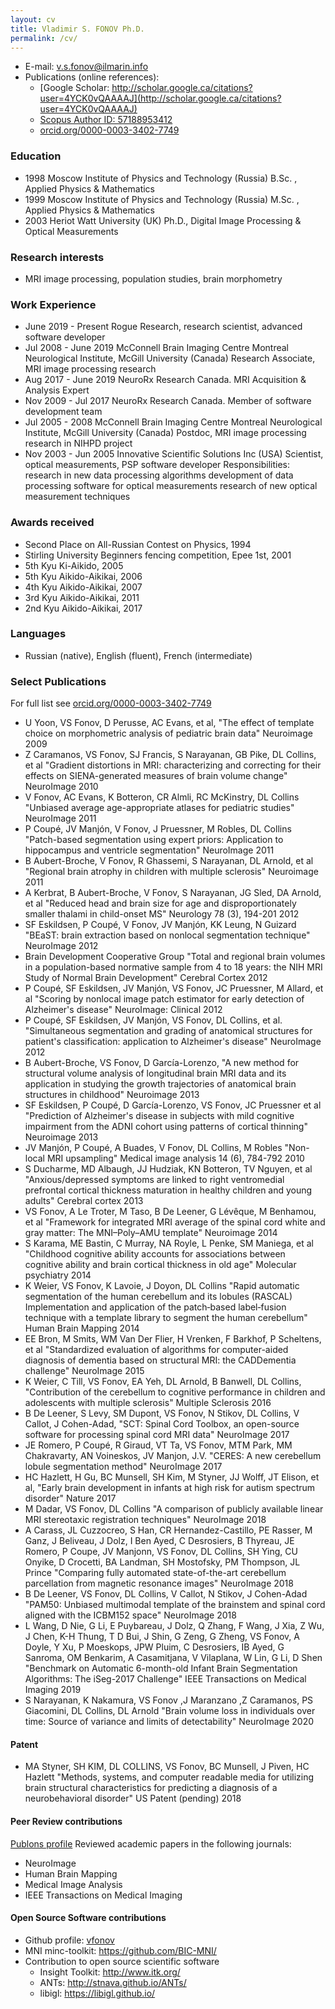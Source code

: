 ```yaml
---
layout: cv
title: Vladimir S. FONOV Ph.D.
permalink: /cv/
---
```

* E-mail: v.s.fonov@ilmarin.info
* Publications (online references): 
  * [Google Scholar: http://scholar.google.ca/citations?user=4YCK0vQAAAAJ](http://scholar.google.ca/citations?user=4YCK0vQAAAAJ)
  * [Scopus Author ID: 57188953412](https://www.scopus.com/authid/detail.uri?authorId=57188953412)
  * [orcid.org/0000-0003-3402-7749](http://orcid.org/0000-0003-3402-7749)

### Education

* 1998 Moscow Institute of Physics and Technology (Russia) B.Sc. , Applied Physics & Mathematics
* 1999 Moscow Institute of Physics and Technology (Russia) M.Sc. , Applied Physics & Mathematics
* 2003 Heriot Watt University (UK) Ph.D., Digital Image Processing & Optical Measurements

### Research interests

* MRI image processing, population studies, brain morphometry

### Work Experience

* June 2019 - Present Rogue Research, research scientist, advanced software developer
* Jul 2008 - June 2019 McConnell Brain Imaging Centre Montreal Neurological Institute, McGill University (Canada) Research Associate, MRI image processing research
* Aug 2017 - June 2019 NeuroRx Research Canada. MRI Acquisition & Analysis Expert
* Nov 2009 - Jul 2017  NeuroRx Research Canada. Member of software development team
* Jul 2005 - 2008 McConnell Brain Imaging Centre Montreal Neurological Institute, McGill University (Canada) Postdoc, MRI image processing research in NIHPD project
* Nov 2003 - Jun 2005 Innovative Scientific Solutions Inc (USA) Scientist, optical measurements, PSP software developer Responsibilities: research in new data processing algorithms development of data processing software for optical measurements research of new optical measurement techniques

### Awards received

* Second Place on All-Russian Contest on Physics, 1994
* Stirling University Beginners fencing competition, Epee 1st, 2001
* 5th Kyu Ki-Aikido, 2005
* 5th Kyu Aikido-Aikikai, 2006
* 4th Kyu Aikido-Aikikai, 2007
* 3rd Kyu Aikido-Aikikai, 2011
* 2nd Kyu Aikido-Aikikai, 2017

### Languages

* Russian (native), English (fluent), French (intermediate)

### Select Publications

For full list see [orcid.org/0000-0003-3402-7749](http://orcid.org/0000-0003-3402-7749)

* U Yoon, VS Fonov, D Perusse, AC Evans, et al, "The effect of template choice on morphometric analysis of pediatric brain data" Neuroimage 2009
* Z Caramanos, VS Fonov, SJ Francis, S Narayanan, GB Pike, DL Collins, et al "Gradient distortions in MRI: characterizing and correcting for their effects on SIENA-generated measures of brain volume change" NeuroImage  2010
* V Fonov, AC Evans, K Botteron, CR Almli, RC McKinstry, DL Collins "Unbiased average age-appropriate atlases for pediatric studies" NeuroImage  2011
* P Coupé, JV Manjón, V Fonov, J Pruessner, M Robles, DL Collins "Patch-based segmentation using expert priors: Application to hippocampus and ventricle segmentation"  NeuroImage  2011
* B Aubert-Broche, V Fonov, R Ghassemi, S Narayanan, DL Arnold, et al "Regional brain atrophy in children with multiple sclerosis" Neuroimage 2011
* A Kerbrat, B Aubert-Broche, V Fonov, S Narayanan, JG Sled, DA Arnold, et al "Reduced head and brain size for age and disproportionately smaller thalami in child-onset MS" Neurology 78 (3), 194-201   2012
* SF Eskildsen, P Coupé, V Fonov, JV Manjón, KK Leung, N Guizard "BEaST: brain extraction based on nonlocal segmentation technique" NeuroImage   2012
* Brain Development Cooperative Group "Total and regional brain volumes in a population-based normative sample from 4 to 18 years: the NIH MRI Study of Normal Brain Development" Cerebral Cortex 2012
* P Coupé, SF Eskildsen, JV Manjón, VS Fonov, JC Pruessner, M Allard, et al "Scoring by nonlocal image patch estimator for early detection of Alzheimer's disease" NeuroImage: Clinical 2012
* P Coupé, SF Eskildsen, JV Manjón, VS Fonov, DL Collins, et al. "Simultaneous segmentation and grading of anatomical structures for patient's classification: application to Alzheimer's disease" NeuroImage  2012
* B Aubert-Broche, VS Fonov, D García-Lorenzo, "A new method for structural volume analysis of longitudinal brain MRI data and its application in studying the growth trajectories of anatomical brain structures in childhood" Neuroimage  2013
* SF Eskildsen, P Coupé, D García-Lorenzo, VS Fonov, JC Pruessner et al "Prediction of Alzheimer's disease in subjects with mild cognitive impairment from the ADNI cohort using patterns of cortical thinning" Neuroimage 2013
* JV Manjón, P Coupé, A Buades, V Fonov, DL Collins, M Robles "Non-local MRI upsampling" Medical image analysis 14 (6), 784-792  2010
* S Ducharme, MD Albaugh, JJ Hudziak, KN Botteron, TV Nguyen, et al "Anxious/depressed symptoms are linked to right ventromedial prefrontal cortical thickness maturation in healthy children and young adults" Cerebral cortex  2013
* VS Fonov, A Le Troter, M Taso, B De Leener, G Lévêque, M Benhamou, et al "Framework for integrated MRI average of the spinal cord white and gray matter: The MNI–Poly–AMU template" Neuroimage 2014
* S Karama, ME Bastin, C Murray, NA Royle, L Penke, SM Maniega, et al "Childhood cognitive ability accounts for associations between cognitive ability and brain cortical thickness in old age" Molecular psychiatry 2014
* K Weier, VS Fonov, K Lavoie, J Doyon,  DL Collins  "Rapid automatic segmentation of the human cerebellum and its lobules (RASCAL) Implementation and application of the patch‐based label‐fusion technique with a template library to segment the human cerebellum" Human Brain Mapping 2014
* EE Bron, M Smits, WM Van Der Flier, H Vrenken, F Barkhof, P Scheltens, et al "Standardized evaluation of algorithms for computer-aided diagnosis of dementia based on structural MRI: the CADDementia challenge" NeuroImage  2015
* K Weier, C Till, VS Fonov, EA Yeh, DL Arnold, B Banwell, DL Collins, "Contribution of the cerebellum to cognitive performance in children and adolescents with multiple sclerosis" Multiple Sclerosis 2016
* B De Leener, S Levy, SM Dupont, VS Fonov, N Stikov, DL Collins, V Callot, J Cohen-Adad, "SCT: Spinal Cord Toolbox, an open-source software for processing spinal cord MRI data" NeuroImage 2017
* JE Romero, P Coupé, R Giraud,  VT Ta, VS Fonov, MTM Park, MM Chakravarty, AN Voineskos, JV Manjon, J.V. "CERES: A new cerebellum lobule segmentation method" NeuroImage 2017
* HC Hazlett, H Gu, BC Munsell, SH Kim, M Styner, JJ Wolff, JT Elison, et al, "Early brain development in infants at high risk for autism spectrum disorder" Nature 2017
* M Dadar, VS Fonov, DL Collins "A comparison of publicly available linear MRI stereotaxic registration techniques" NeuroImage 2018
* A Carass, JL Cuzzocreo, S Han, CR Hernandez-Castillo, PE Rasser, M Ganz, J Beliveau, J Dolz, I Ben Ayed, C Desrosiers, B Thyreau, JE Romero, P Coupe, JV Manjonn, VS Fonov, DL Collins, SH Ying, CU Onyike, D Crocetti, BA Landman, SH Mostofsky, PM Thompson, JL Prince "Comparing fully automated state-of-the-art cerebellum parcellation from magnetic resonance images" NeuroImage 2018
* B De Leener, VS Fonov, DL Collins, V Callot, N Stikov, J Cohen-Adad "PAM50: Unbiased multimodal template of the brainstem and spinal cord aligned with the ICBM152 space" NeuroImage 2018
* L Wang, D Nie, G Li, E Puybareau, J Dolz, Q Zhang, F Wang, J Xia, Z Wu, J Chen, K-H Thung, T D Bui, J Shin, G Zeng, G Zheng, VS Fonov, A Doyle, Y Xu, P Moeskops, JPW Pluim, C Desrosiers, IB Ayed, G Sanroma, OM Benkarim, A Casamitjana, V Vilaplana, W Lin, G Li, D Shen "Benchmark on Automatic 6-month-old Infant Brain Segmentation Algorithms: The iSeg-2017 Challenge" IEEE Transactions on Medical Imaging 2019
* S Narayanan, K Nakamura, VS Fonov ,J Maranzano ,Z Caramanos, PS Giacomini, DL Collins, DL Arnold "Brain volume loss in individuals over time: Source of variance and limits of detectability" NeuroImage 2020

#### Patent

* MA Styner, SH KIM, DL COLLINS, VS Fonov, BC Munsell, J Piven, HC Hazlett "Methods, systems, and computer readable media for utilizing brain structural characteristics for predicting a diagnosis of a neurobehavioral disorder" US Patent (pending) 2018

#### Peer Review contributions

[Publons profile](https://publons.com/researcher/AAG-9572-2019/)
Reviewed academic papers in the following journals:

* NeuroImage
* Human Brain Mapping
* Medical Image Analysis
* IEEE Transactions on Medical Imaging

#### Open Source Software contributions

* Github profile: [vfonov](https://github.com/vfonov/)
* MNI minc-toolkit: <https://github.com/BIC-MNI/>
* Contribution to open source scientific software
  * Insight Toolkit: <http://www.itk.org/>
  * ANTs: <http://stnava.github.io/ANTs/>
  * libigl: <https://libigl.github.io/>

